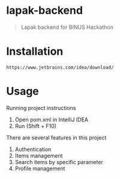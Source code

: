 # lapak-backend

> Lapak backend for BINUS Hackathon

# Installation

```
https://www.jetbrains.com/idea/download/
```
    
# Usage

Running project instructions
1. Open pom.xml in IntelliJ IDEA
2. Run (Shift + F10)

There are several features in this project
1. Authentication
2. Items management
3. Search items by specific parameter
4. Profile management